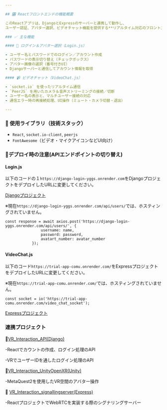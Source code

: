 ```yaml
---

## 🎛 Reactフロントエンドの機能概要

このReactアプリは、DjangoとExpressのサーバーと連携して動作し、  
ユーザー認証、アバター選択、ビデオチャット機能を提供する**リアルタイム対応のフロントエンドUI**です。

### ✅ 主な機能

#### 🔐 ログイン＆アバター選択（Login.js）

- ユーザー名とパスワードでのログイン／アカウント作成
- パスワードの表示切り替え（チェックボックス）
- アバター画像の選択（番号付きUI）
- Djangoサーバーと通信してアカウント情報を取得

#### 📹 ビデオチャット（VideoChat.js）

- `socket.io` を使ったリアルタイム通信
- `PeerJS` を用いたカメラ＆音声ストリーミングの接続／切断
- ユーザー名の表示と、マルチユーザー接続の対応
- 通信エラー時の再接続処理、UI操作（ミュート・カメラ切替・退出）

---
```


### 🔧 使用ライブラリ（技術スタック）

- `React`, `socket.io-client`, `peerjs`
- `FontAwesome`（ビデオ・マイクアイコンなどUI向け）

### 🔧デプロイ時の注意(APIエンドポイントの切り替え)

#### Login.js

以下のコードの１```https://django-login-yggs.onrender.com```をDjangoプロジェクトをデプロイしたURLに変更してください。　

[Djangoプロジェクト](https://github.com/NK-kimiya/VR_Interaction_API)　

※現在```https://django-login-yggs.onrender.com/api/users/```では、ホスティングされていません。

```
const response = await axios.post('https://django-login-yggs.onrender.com/api/users/', {
                username: name,
                password: password,
                avatart_number: avatar_number
            });
```

#### VideoChat.js 

以下のコード```https://trial-app-comu.onrender.com/```をExpressプロジェクトをデプロイしたURLに変更してください。　

※現在```https://trial-app-comu.onrender.com/```では、ホスティングされていません。
```
const socket = io('https://trial-app-comu.onrender.com/video_chat_socket');
```

[Expressプロジェクト](https://github.com/NK-kimiya/VR_Interaction_signallingserver)　

### 連携プロジェクト

📁[VR_Interaction_API(Django)](https://github.com/NK-kimiya/VR_Interaction_API)　

-Reactでカウントの作成、ログイン処理のAPI　

-VRでユーザーIDを通したログイン処理のAPI　

📁[VR_Interaction_UnityOpenXR(Unity)](https://github.com/NK-kimiya/VR_Interaction_UnityOpenXR)　

-MetaQuest2を使用したVR空間のアバター操作　

📁 [VR_Interaction_signallingserver(Express)](https://github.com/NK-kimiya/VR_Interaction_signallingserver)　　

-ReactプロジェクトでWebRTCを実装する際のシグナリングサーバー
